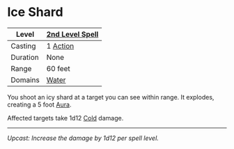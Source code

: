# Ice Shard

| Level    | [2nd Level Spell](2nd%20Level%20Spells.md)          |
| -------- | --------------------------------------------------- |
| Casting  | 1 [Action](../../../../Game%20Procedures/Action.md) |
| Duration | None                                                |
| Range    | 60 feet                                             |
| Domains  | [Water](../../Spell%20Domains/Water.md)          |

You shoot an icy shard at a target you can see within range. It explodes, creating a 5 foot [Aura](../../Areas%20of%20Effect/Aura.md).

Affected targets take 1d12 [Cold](../../../../Damage%20Types/Cold.md) damage.

---
*Upcast: Increase the damage by 1d12 per spell level.*
